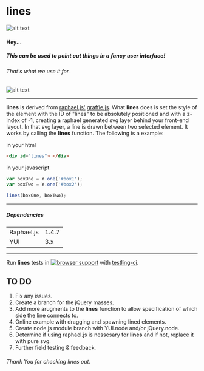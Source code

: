 # lines

![alt text](http://373.be/lines/lines_example.png "lines example image of a connecting svg curved line between a red box and a blue box.")

#### Hey...
##### This can be used to point out things in a fancy user interface!

###### That's what we use it for. 

![alt text](http://373.be/lines/lines_in_the_wild.png "lines in the wild. Image of lines used in a real world user interface.")


___


__lines__ is derived from [raphael.js'](https://github.com/DmitryBaranovskiy/raphael/) [graffle.js](http://raphaeljs.com/graffle.js). What __lines__ does is set the style of the element with the ID of "lines" to be absolutely positioned and with a z-index of -1, creating a raphael generated svg layer behind your front-end layout. In that svg layer, a line is drawn between two selected element. It works by calling the __lines__ function. The following is a example:

in your html
```html
<div id="lines"> </div>
```

in your javascript
```javascript
var boxOne = Y.one('#box1');
var boxTwo = Y.one('#box2');

lines(boxOne, boxTwo);
```

___


##### Dependencies
<table>
<tr>
    <td>Raphael.js</td>
    <td>1.4.7</td>
  </tr>
<tr>
    <td>YUI</td>
    <td>3.x</td>
  </tr>
</table>


___


Run __lines__ tests in [![browser support](http://ci.testling.com/inkwhy/lines.png)](http://ci.testling.com/inkwhy/lines)
with [testling-ci](http://ci.testling.com/Inkwhy/lines).

## TO DO
1. Fix any issues.
2. Create a branch for the jQuery masses.
2. Add more arugments to the __lines__ function to allow specification of which side the line connects to.
3. Online example with dragging and spawning lined elements.
4. Create node.js module branch with YUI.node and/or jQuery.node.
5. Determine if using raphael.js is nessesary for __lines__ and if not, replace it with pure svg.
3. Further field testing & feedback.


###### Thank You for checking lines out.
